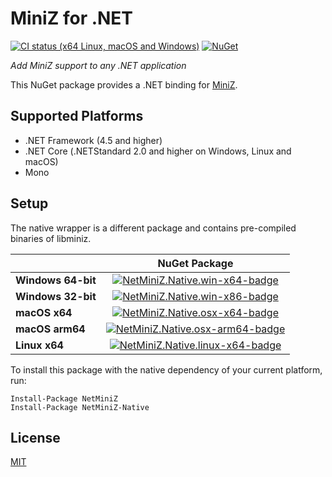 # MiniZ for .NET

[![CI status (x64 Linux, macOS and Windows)](https://github.com/jsm174/net-miniz/actions/workflows/build.yml/badge.svg?branch=master)](https://github.com/jsm174/net-miniz/actions) 
[![NuGet](https://img.shields.io/nuget/vpre/NetMiniZ.svg)](https://www.nuget.org/packages/NetMiniZ)

*Add MiniZ support to any .NET application*

This NuGet package provides a .NET binding for [MiniZ](https://github.com/richgel999/miniz).

## Supported Platforms

- .NET Framework (4.5 and higher)
- .NET Core (.NETStandard 2.0 and higher on Windows, Linux and macOS)
- Mono

## Setup

The native wrapper is a different package and contains pre-compiled binaries of libminiz.

|                       | NuGet Package                                                       |
|-----------------------|:-------------------------------------------------------------------:|
| **Windows 64-bit**    | [![NetMiniZ.Native.win-x64-badge]][NetMiniZ.Native.win-x64-nuget]     |
| **Windows 32-bit**    | [![NetMiniZ.Native.win-x86-badge]][NetMiniZ.Native.win-x86-nuget]     |
| **macOS x64**         | [![NetMiniZ.Native.osx-x64-badge]][NetMiniZ.Native.osx-x64-nuget]     |
| **macOS arm64**       | [![NetMiniZ.Native.osx-arm64-badge]][NetMiniZ.Native.osx-arm64-nuget] |
| **Linux x64**         | [![NetMiniZ.Native.linux-x64-badge]][NetMiniZ.Native.linux-x64-nuget] |

[NetMiniZ.Native.win-x64-badge]: https://img.shields.io/nuget/vpre/NetMiniZ.Native.win-x64.svg
[NetMiniZ.Native.win-x64-nuget]: https://www.nuget.org/packages/NetMiniZ.Native.win-x64
[NetMiniZ.Native.win-x86-badge]: https://img.shields.io/nuget/vpre/NetMiniZ.Native.win-x86.svg
[NetMiniZ.Native.win-x86-nuget]: https://www.nuget.org/packages/NetMiniZ.Native.win-x86
[NetMiniZ.Native.osx-x64-badge]: https://img.shields.io/nuget/vpre/NetMiniZ.Native.osx-x64.svg
[NetMiniZ.Native.osx-x64-nuget]: https://www.nuget.org/packages/NetMiniZ.Native.osx-x64
[NetMiniZ.Native.osx-arm64-badge]: https://img.shields.io/nuget/vpre/NetMiniZ.Native.osx-arm64.svg
[NetMiniZ.Native.osx-arm64-nuget]: https://www.nuget.org/packages/NetMiniZ.Native.osx-arm64
[NetMiniZ.Native.linux-x64-badge]: https://img.shields.io/nuget/vpre/NetMiniZ.Native.linux-x64.svg
[NetMiniZ.Native.linux-x64-nuget]: https://www.nuget.org/packages/NetMiniZ.Native.linux-x64

To install this package with the native dependency of your current platform, run:

```
Install-Package NetMiniZ
Install-Package NetMiniZ-Native
```

## License

[MIT](LICENSE.txt)

